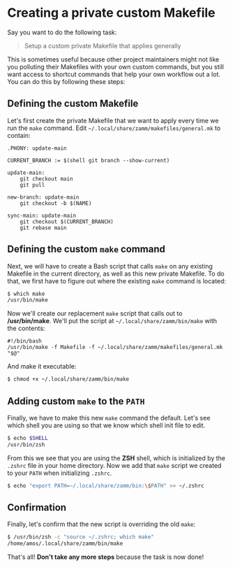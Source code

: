 # Creating a private custom Makefile

Say you want to do the following task:

> Setup a custom private Makefile that applies generally

This is sometimes useful because other project maintainers might not like you polluting their Makefiles with your own custom commands, but you still want access to shortcut commands that help your own workflow out a lot. You can do this by following these steps:

## Defining the custom Makefile

Let's first create the private Makefile that we want to apply every time we run the `make` command. Edit `~/.local/share/zamm/makefiles/general.mk` to contain:

```
.PHONY: update-main

CURRENT_BRANCH := $(shell git branch --show-current)

update-main:
	git checkout main
	git pull

new-branch: update-main
	git checkout -b $(NAME)

sync-main: update-main
	git checkout $(CURRENT_BRANCH)
	git rebase main
```

## Defining the custom `make` command

Next, we will have to create a Bash script that calls `make` on any existing Makefile in the current directory, as well as this new private Makefile. To do that, we first have to figure out where the existing `make` command is located:

```bash
$ which make
/usr/bin/make
```

Now we'll create our replacement `make` script that calls out to **/usr/bin/make**. We'll put the script at `~/.local/share/zamm/bin/make` with the contents:

```
#!/bin/bash
/usr/bin/make -f Makefile -f ~/.local/share/zamm/makefiles/general.mk "$@"
```

And make it executable:

```bash
$ chmod +x ~/.local/share/zamm/bin/make
```

## Adding custom `make` to the `PATH`

Finally, we have to make this new `make` command the default. Let's see which shell you are using so that we know which shell init file to edit.

```bash
$ echo $SHELL
/usr/bin/zsh
```

From this we see that you are using the **ZSH** shell, which is initialized by the `.zshrc` file in your home directory. Now we add that `make` script we created to your `PATH` when initializing `.zshrc`.

```bash
$ echo "export PATH=~/.local/share/zamm/bin:\$PATH" >> ~/.zshrc
```

## Confirmation

Finally, let's confirm that the new script is overriding the old `make`:

```bash
$ /usr/bin/zsh -c "source ~/.zshrc; which make"
/home/amos/.local/share/zamm/bin/make
```

That's all! **Don't take any more steps** because the task is now done!